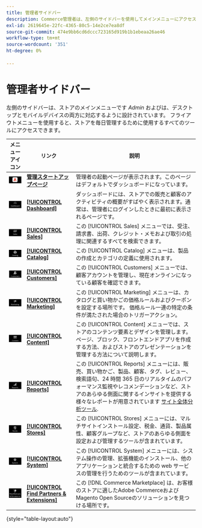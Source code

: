 ```yaml
---
title: 管理者サイドバー
description: Commerce管理者は、左側のサイドバーを使用してメインメニューにアクセスします。 マーチャントは、ストアの設定と管理に必要なすべての管理ツールにアクセスできます。
exl-id: 2619645e-22fc-4365-80c5-14e2ce7ea8df
source-git-commit: 474e9bb6cd6dccc723165d919b1b1ebeaa26ae46
workflow-type: tm+mt
source-wordcount: '351'
ht-degree: 0%

---
```


# 管理者サイドバー

左側のサイドバーは、ストアのメインメニューです _Admin_ およびは、デスクトップとモバイルデバイスの両方に対応するように設計されています。 フライアウトメニューを使用すると、ストアを毎日管理するために使用するすべてのツールにアクセスできます。

| メニューアイコン | リンク | 説明 |
| --------- | ---- | ----------- |
| ![管理者サイドバーアイコン](./assets/icon-admin-sidebar-logo.png) | **[管理スタートアップページ](../configuration-reference/advanced/admin.md)** | 管理者の起動ページが表示されます。このページはデフォルトでダッシュボードになっています。 |
| ![ダッシュボードメニュー](./assets/icon-admin-sidebar-dashboard.png) | **[[!UICONTROL Dashboard]](admin-dashboard.md)** | ダッシュボードには、ストアでの販売と顧客のアクティビティの概要がすばやく表示されます。通常は、管理者にログインしたときに最初に表示されるページです。 |
| ![販売メニュー](./assets/icon-admin-sidebar-sales.png) | **[[!UICONTROL Sales]](../stores-purchase/sales-menu.md)** | この [!UICONTROL Sales] メニューでは、受注、請求書、出荷、クレジット・メモおよび取引の処理に関連するすべてを検索できます。 |
| ![カタログメニュー](./assets/icon-admin-sidebar-catalog.png) | **[[!UICONTROL Catalog]](../catalog/catalog-menu.md)** | この [!UICONTROL Catalog] メニューは、製品の作成とカテゴリの定義に使用されます。 |
| ![顧客メニュー](./assets/icon-admin-sidebar-customers.png) | **[[!UICONTROL Customers]](../customers/customers-introduction.md)** | この [!UICONTROL Customers] メニューでは、顧客アカウントを管理し、現在オンラインになっている顧客を確認できます。 |
| ![マーケティングメニュー](./assets/icon-admin-sidebar-marketing.png) | **[[!UICONTROL Marketing]](../merchandising-promotions/marketing-menu.md)** | この [!UICONTROL Marketing] メニューは、カタログと買い物かごの価格ルールおよびクーポンを設定する場所です。 価格ルール一連の特定の条件が満たされた場合のトリガーアクション。 |
| ![コンテンツメニュー](./assets/icon-admin-sidebar-content.png) | **[[!UICONTROL Content]](../content-design/content-menu.md)** | この [!UICONTROL Content] メニューでは、ストアのコンテンツ要素とデザインを管理します。 ページ、ブロック、フロントエンドアプリを作成する方法、およびストアのプレゼンテーションを管理する方法について説明します。 |
| ![レポートメニュー](./assets/icon-admin-sidebar-reports.png) | **[[!UICONTROL Reports]](reports-menu.md)** | この [!UICONTROL Reports] メニューには、販売、買い物かご、製品、顧客、タグ、レビュー、検索語句、24 時間 365 日のリアルタイムのパフォーマンス監視やレコメンデーションなど、ストアのあらゆる側面に関するインサイトを提供する様々なレポートが用意されています [サイト全体分析ツール](https://experienceleague.adobe.com/en/docs/commerce-operations/tools/site-wide-analysis-tool/intro). |
| ![ストアメニュー](./assets/icon-admin-sidebar-stores.png) | **[[!UICONTROL Stores]](../stores-purchase/stores-menu.md)** | この [!UICONTROL Stores] メニューには、マルチサイトインストール設定、税金、通貨、製品属性、顧客グループなど、ストアのあらゆる側面を設定および管理するツールが含まれています。 |
| ![システムメニュー](./assets/icon-admin-sidebar-system.png) | **[[!UICONTROL System]](../systems/system-menu.md)** | この [!UICONTROL System] メニューには、システム操作の管理、拡張機能のインストール、他のアプリケーションと統合するための web サービスの管理を行うためのツールが含まれています。 |
| ![拡張機能の検索](./assets/icon-admin-sidebar-extensions.png) | **[[!UICONTROL Find Partners & Extensions]](commerce-marketplace.md)** | この [!DNL Commerce Marketplace] は、お客様のストアに適したAdobe CommerceおよびMagento Open Sourceのソリューションを見つける場所です。 |

{style="table-layout:auto"}
